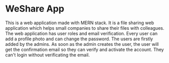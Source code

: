 # WeShare App

This is a web application made with MERN stack. It is a file sharing web application which helps small companies to share their files with colleagues. The web application has user roles and email verification. Every user can add a profile photo and can change the password. The users are firstly added by the admins. As soon as the admin creates the user, the user will get the confirmation email so they can verify and activate the account. They can't login without verificating the email.
